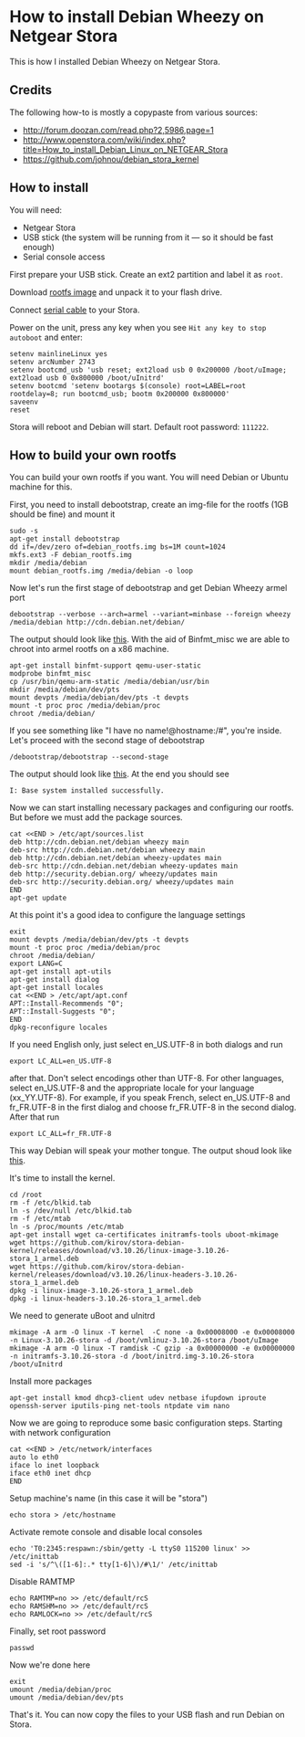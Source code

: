 # How to install Debian Wheezy on Netgear Stora

This is how I installed Debian Wheezy on Netgear Stora.


## Credits

The following how-to is mostly a copypaste from various sources:

* http://forum.doozan.com/read.php?2,5986,page=1
* http://www.openstora.com/wiki/index.php?title=How_to_install_Debian_Linux_on_NETGEAR_Stora
* https://github.com/johnou/debian_stora_kernel


## How to install

You will need:

* Netgear Stora
* USB stick (the system will be running from it — so it should be fast enough)
* Serial console access

First prepare your USB stick. Create an ext2 partition and label it as `root`.

Download [rootfs image](https://github.com/kirov/stora-debian-install/releases/download/v20140114/stora-debian-rootfs_20140114.tar.gz) and unpack it to your flash drive.

Connect [serial cable](http://www.openstora.com/wiki/index.php?title=Root_Access_Via_Serial_Console) to your Stora.

Power on the unit, press any key when you see `Hit any key to stop autoboot` and enter:

    setenv mainlineLinux yes
    setenv arcNumber 2743
    setenv bootcmd_usb 'usb reset; ext2load usb 0 0x200000 /boot/uImage; ext2load usb 0 0x800000 /boot/uInitrd'
    setenv bootcmd 'setenv bootargs $(console) root=LABEL=root rootdelay=8; run bootcmd_usb; bootm 0x200000 0x800000'
    saveenv
    reset

Stora will reboot and Debian will start. Default root password: `111222`.


## How to build your own rootfs

You can build your own rootfs if you want. You will need Debian or Ubuntu machine for this.

First, you need to install debootstrap, create an img-file for the rootfs (1GB should be fine) and mount it

    sudo -s
    apt-get install debootstrap
    dd if=/dev/zero of=debian_rootfs.img bs=1M count=1024
    mkfs.ext3 -F debian_rootfs.img
    mkdir /media/debian
    mount debian_rootfs.img /media/debian -o loop

Now let's run the first stage of debootstrap and get Debian Wheezy armel port

    debootstrap --verbose --arch=armel --variant=minbase --foreign wheezy /media/debian http://cdn.debian.net/debian/

The output should look like [this](http://pastebin.com/C2iNHysE). With the aid of Binfmt_misc we are able to chroot into armel rootfs on a x86 machine.

    apt-get install binfmt-support qemu-user-static
    modprobe binfmt_misc
    cp /usr/bin/qemu-arm-static /media/debian/usr/bin
    mkdir /media/debian/dev/pts
    mount devpts /media/debian/dev/pts -t devpts
    mount -t proc proc /media/debian/proc
    chroot /media/debian/

If you see something like "I have no name!@hostname:/#", you're inside. Let's proceed with the second stage of debootstrap

    /debootstrap/debootstrap --second-stage

The output should look like [this](http://pastebin.com/xiXvdNWq). At the end you should see

    I: Base system installed successfully.

Now we can start installing necessary packages and configuring our rootfs. But before we must add the package sources.

    cat <<END > /etc/apt/sources.list
    deb http://cdn.debian.net/debian wheezy main
    deb-src http://cdn.debian.net/debian wheezy main
    deb http://cdn.debian.net/debian wheezy-updates main
    deb-src http://cdn.debian.net/debian wheezy-updates main
    deb http://security.debian.org/ wheezy/updates main
    deb-src http://security.debian.org/ wheezy/updates main
    END
    apt-get update

At this point it's a good idea to configure the language settings

    exit
    mount devpts /media/debian/dev/pts -t devpts
    mount -t proc proc /media/debian/proc
    chroot /media/debian/
    export LANG=C
    apt-get install apt-utils
    apt-get install dialog
    apt-get install locales
    cat <<END > /etc/apt/apt.conf
    APT::Install-Recommends "0";
    APT::Install-Suggests "0";
    END
    dpkg-reconfigure locales

If you need English only, just select en_US.UTF-8 in both dialogs and run

    export LC_ALL=en_US.UTF-8

after that. Don't select encodings other than UTF-8. For other languages, select en_US.UTF-8 and the appropriate locale for your language (xx_YY.UTF-8). For example, if you speak French, select en_US.UTF-8 and fr_FR.UTF-8 in the first dialog and choose fr_FR.UTF-8 in the second dialog. After that run

    export LC_ALL=fr_FR.UTF-8

This way Debian will speak your mother tongue. The output shoud look like [this](http://pastebin.com/hTR01wUh).

It's time to install the kernel. 

    cd /root
    rm -f /etc/blkid.tab
    ln -s /dev/null /etc/blkid.tab
    rm -f /etc/mtab
    ln -s /proc/mounts /etc/mtab
    apt-get install wget ca-certificates initramfs-tools uboot-mkimage
    wget https://github.com/kirov/stora-debian-kernel/releases/download/v3.10.26/linux-image-3.10.26-stora_1_armel.deb
    wget https://github.com/kirov/stora-debian-kernel/releases/download/v3.10.26/linux-headers-3.10.26-stora_1_armel.deb
    dpkg -i linux-image-3.10.26-stora_1_armel.deb
    dpkg -i linux-headers-3.10.26-stora_1_armel.deb

We need to generate uBoot and uInitrd

    mkimage -A arm -O linux -T kernel  -C none -a 0x00008000 -e 0x00008000 -n Linux-3.10.26-stora -d /boot/vmlinuz-3.10.26-stora /boot/uImage
    mkimage -A arm -O linux -T ramdisk -C gzip -a 0x00000000 -e 0x00000000 -n initramfs-3.10.26-stora -d /boot/initrd.img-3.10.26-stora /boot/uInitrd

Install more packages

    apt-get install kmod dhcp3-client udev netbase ifupdown iproute openssh-server iputils-ping net-tools ntpdate vim nano

Now we are going to reproduce some basic configuration steps. Starting with network configuration

    cat <<END > /etc/network/interfaces
    auto lo eth0
    iface lo inet loopback
    iface eth0 inet dhcp
    END

Setup machine's name (in this case it will be "stora")

    echo stora > /etc/hostname

Activate remote console and disable local consoles

    echo 'T0:2345:respawn:/sbin/getty -L ttyS0 115200 linux' >> /etc/inittab
    sed -i 's/^\([1-6]:.* tty[1-6]\)/#\1/' /etc/inittab

Disable RAMTMP

    echo RAMTMP=no >> /etc/default/rcS
    echo RAMSHM=no >> /etc/default/rcS
    echo RAMLOCK=no >> /etc/default/rcS

Finally, set root password

    passwd

Now we're done here

    exit
    umount /media/debian/proc
    umount /media/debian/dev/pts

That's it. You can now copy the files to your USB flash and run Debian on Stora.
